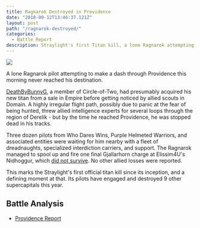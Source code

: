 ```yaml
---
title: Ragnarok Destroyed in Providence
date: "2018-09-12T13:46:37.121Z"
layout: post
path: "/ragnarok-destroyed/"
categories:
  - Battle Report
description: Straylight's first Titan kill, a lone Ragnarok attempting to make a leap of faith.
---
```


![](../img/vlcsnap-2018-09-12-13h17m03s800.jpg)

A lone Ragnarok pilot attempting to make a dash through Providence this morning never reached his destination.

<!--more-->

<a href="https://zkillboard.com/character/96366650/" target="_blank">DeathByBunnyG</a>, a member of Circle-of-Two, had presumably acquired his new titan from a sale in Empire before getting noticed by allied scouts in Domain. A highly irregular flight path, possibly due to panic at the fear of being hunted, threw allied intelligence experts for several loops through the region of Derelik - but by the time he reached Providence, he was stopped dead in his tracks.

Three dozen pilots from Who Dares Wins, Purple Helmeted Warriors, and associated entities were waiting for him nearby with a fleet of dreadnaughts, specialized interdiction carriers, and support. The Ragnarok managed to spool up and fire one final Gjallarhorn charge at Elissim4U's Nidhoggur, which <a href="https://zkillboard.com/kill/72379412/" target="_blank">did not survive</a>. No other allied losses were reported.

This marks the Straylight's first official titan kill since its inception, and a defining moment at that. Its pilots have engaged and destroyed 9 other supercapitals this year.

## Battle Analysis
* [Providence Report](https://br.inyour.space/?s=3710&b=8256300&e=90&t=vfvvf)
